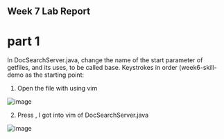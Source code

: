## Week 7 Lab Report

# part 1

In DocSearchServer.java, change the name of the start parameter of getfiles, and its uses, to be called base. Keystrokes in order (week6-skill-demo as the starting point:

1. Open the file with using vim

![image](https://user-images.githubusercontent.com/114322721/201586420-8a5b792b-18a3-4674-b1cf-2fabc51efeb2.png)

2. Press <Enter>, I got into vim of DocSearchServer.java
  
![image](https://user-images.githubusercontent.com/114322721/201588676-6cfe6155-3ee8-458a-84f7-449ee1018572.png)
  
  
